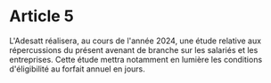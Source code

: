 # Article 5

  
L'Adesatt réalisera, au cours de l'année 2024, une étude relative aux répercussions du présent avenant de branche sur les salariés et les entreprises. Cette étude mettra notamment en lumière les conditions d'éligibilité au forfait annuel en jours.

